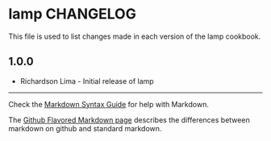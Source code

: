 lamp CHANGELOG
================

This file is used to list changes made in each version of the lamp cookbook.

1.0.0
-----
- Richardson Lima - Initial release of lamp

- - -
Check the [Markdown Syntax Guide](http://daringfireball.net/projects/markdown/syntax) for help with Markdown.

The [Github Flavored Markdown page](http://github.github.com/github-flavored-markdown/) describes the differences between markdown on github and standard markdown.
